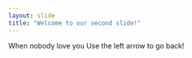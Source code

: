 ```yaml
---
layout: slide
title: "Welcome to our second slide!"
---
```

When nobody love you
Use the left arrow to go back!
